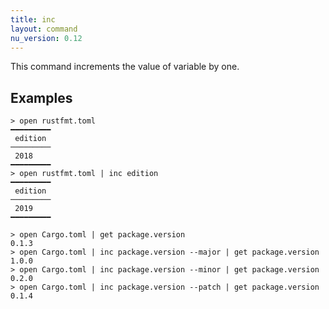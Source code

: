 ```yaml
---
title: inc
layout: command
nu_version: 0.12
---
```


This command increments the value of variable by one.

## Examples

```shell
> open rustfmt.toml
━━━━━━━━━
 edition
─────────
 2018
━━━━━━━━━
> open rustfmt.toml | inc edition
━━━━━━━━━
 edition
─────────
 2019
━━━━━━━━━
```

```shell
> open Cargo.toml | get package.version
0.1.3
> open Cargo.toml | inc package.version --major | get package.version
1.0.0
> open Cargo.toml | inc package.version --minor | get package.version
0.2.0
> open Cargo.toml | inc package.version --patch | get package.version
0.1.4
```
